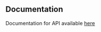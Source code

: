 ## Documentation

Documentation for API available [here](https://github.com/vforvad/Uprogress-server/wiki)